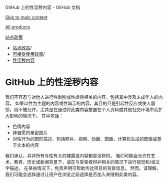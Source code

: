GitHub 上的性淫秽内容 - GitHub 文档

[Skip to main content](#main-content)

[All products](/zh)

[站点政策](/zh/site-policy)

* [站点政策](/zh/site-policy)/
* [可接受使用政策](/zh/site-policy/acceptable-use-policies)/
* [性淫秽内容](/zh/site-policy/acceptable-use-policies/github-sexually-obscene-content)

GitHub 上的性淫秽内容
==========

我们不容忍与对他人进行性剥削或性虐待相关的内容，包括其中涉及未成年人的内容。 如果以性为主题的内容或性暗示的内容，其目的只是引起性反应或使人震惊，则不被允许，尤其是在通过将此类内容放置在个人资料或其他社交环境中而扩大影响的情况下。 其中包括：

* 色情内容
* 非自愿的亲密图片
* 对性行为的图形描述，包括照片、视频、动画、图画、计算机生成的图像或基于文本的内容

我们承认，并非所有与性有关的裸露或内容都是淫秽的。 我们可能会允许在艺术、教育、历史或新闻背景下，或在与受害者辩护相关的情况下进行视觉和/或文字描述。 在某些情况下，免责声明可帮助传达项目的背景信息。 然而，请理解，我们可能会选择通过让用户在浏览之前选择是否加入来限制此类内容。
